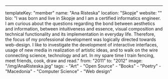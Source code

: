 ---
  templateKey: "member"
  name: "Ana Risteska"
  location: "Skopje"
  website: ""
  bio: "I was born and live in Skopje and I am a certified informatics engineer. I am curious about the questions regarding the bond between aesthetics and information, between intuitiveness and essence, visual composition and technical functionality and its implementation in everyday life. Therefore, the focus of my professional development was logically directed towards web-design. I like to investigate the development of interactive interfaces, usage of new media in realization of artistic ideas, and to walk on the wire connecting science, technology and art. In my spare time I train fencing, meet friends, cook, draw and read."
  from: "2011"
  to: "2012"
  image: "/img/AnaRisteska.jpg"
  tags: 
    - "Art"
    - "Open Source"
    - "Books"
    - "Poetry"
    - "Macedonia"
    - "Computer Science"
    - "Web design"
